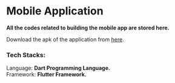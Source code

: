 # Mobile Application

**All the codes related to building the mobile app are stored here.**

Download the apk of the application from [here](apk).

### Tech Stacks:
Language: **Dart Programming Language.**<br>
Framework: **Flutter Framework.**
